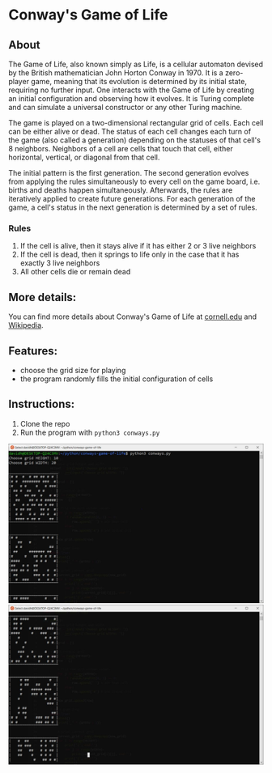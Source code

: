 # Conway's Game of Life

## About
The Game of Life, also known simply as Life, is a cellular automaton devised by the British mathematician John Horton Conway in 1970. It is a zero-player game, meaning that its evolution is determined by its initial state, requiring no further input. One interacts with the Game of Life by creating an initial configuration and observing how it evolves. It is Turing complete and can simulate a universal constructor or any other Turing machine. 

The game is played on a two-dimensional rectangular grid of cells. Each cell can be either alive or dead. The status of each cell changes each turn of the game (also called a generation) depending on the statuses of that cell's 8 neighbors. Neighbors of a cell are cells that touch that cell, either horizontal, vertical, or diagonal from that cell.

The initial pattern is the first generation. The second generation evolves from applying the rules simultaneously to every cell on the game board, i.e. births and deaths happen simultaneously. Afterwards, the rules are iteratively applied to create future generations. For each generation of the game, a cell's status in the next generation is determined by a set of rules.

### Rules
1. If the cell is alive, then it stays alive if it has either 2 or 3 live neighbors
2. If the cell is dead, then it springs to life only in the case that it has exactly 3 live neighbors
3. All other cells die or remain dead

## More details:    
You can find more details about Conway's Game of Life at [cornell.edu](http://pi.math.cornell.edu/~lipa/mec/lesson6.html) and [Wikipedia](https://en.wikipedia.org/wiki/Conway%27s_Game_of_Life).

## Features:
- choose the grid size for playing
- the program randomly fills the initial configuration of cells

## Instructions:
1. Clone the repo
2. Run the program with `python3 conways.py`

![Screenshot1](./screenshots/conways-game-screenshot1.JPG)
![Screenshot2](./screenshots/conways-game-screenshot2.JPG)